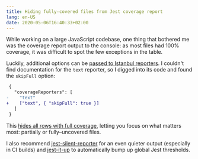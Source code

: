 ```yaml
---
title: Hiding fully-covered files from Jest coverage report
lang: en-US
date: 2020-05-06T16:40:33+02:00
---
```


While working on a large JavaScript codebase, one thing that bothered me was the coverage report output to the console: as most files had 100% coverage, it was difficult to spot the few exceptions in the table.

Luckily, additional options can be [passed to Istanbul reporters](https://jestjs.io/docs/en/configuration#coveragereporters-arraystring--stringany). I couldn't find documentation for the `text` reporter, so I digged into its code and found the `skipFull` option:

```diff
 {
   "coverageReporters": [
-    "text"
+    ["text", { "skipFull": true }]
   ]
 }
```

This [hides all rows with full coverage](https://github.com/istanbuljs/istanbuljs/pull/170), letting you focus on what matters most: partially or fully–uncovered files.

I also recommend [jest-silent-reporter](https://github.com/rickhanlonii/jest-silent-reporter) for an even quieter output (especially in CI builds) and [jest-it-up](https://github.com/rbardini/jest-it-up) to automatically bump up global Jest thresholds.
